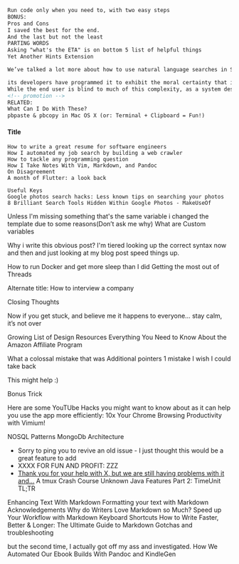 ```md
Run code only when you need to, with two easy steps
BONUS:
Pros and Cons
I saved the best for the end.
And the last but not the least
PARTING WORDS
Asking "what's the ETA" is on bottom 5 list of helpful things
Yet Another Hints Extension

We’ve talked a lot more about how to use natural language searches in Spotlight, so check that article out for more depth: there’s a lot to figure out here.

its developers have programmed it to exhibit the moral certainty that it knows better than users
While the end user is blind to much of this complexity, as a system designer, you must face it head-on
<!-- promotion -->
RELATED:
What Can I Do With These?
pbpaste & pbcopy in Mac OS X (or: Terminal + Clipboard = Fun!)

```
#### Title
```text
How to write a great resume for software engineers
How I automated my job search by building a web crawler
How to tackle any programming question
How I Take Notes With Vim, Markdown, and Pandoc
On Disagreement
A month of Flutter: a look back

Useful Keys
Google photos search hacks: Less known tips on searching your photos
8 Brilliant Search Tools Hidden Within Google Photos - MakeUseOf
```

Unless I'm missing something that's the same variable
i changed the template due to some reasons(Don’t ask me why)
What are Custom variables


Why i write this obvious post? I'm tiered looking up the correct syntax now and then and just looking at my blog post speed things up.

How to run Docker and get more sleep than I did
Getting the most out of Threads

Alternate title: How to interview a company

Closing Thoughts

Now if you get stuck, and believe me it happens to everyone… stay calm, it’s not over

Growing List of Design Resources
Everything You Need to Know About the Amazon Affiliate Program

What a colossal mistake that was
Additional pointers
1 mistake I wish I could take back

This might help :)

Bonus Trick

Here are some YouTUbe Hacks you might want to know about as it can help you use the app more efficiently:
10x Your Chrome Browsing Productivity with Vimium!

NOSQL Patterns
MongoDb Architecture
- Sorry to ping you to revive an old issue - I just thought this would be a great feature to add
- XXXX FOR FUN AND PROFIT: ZZZ
- [Thank you for your help with X, but we are still having problems with it and...](https://english.stackexchange.com/questions/38867/more-formal-way-of-saying-sorry-to-bug-you-again-about-this-but)
A tmux Crash Course
Unknown Java Features Part 2: TimeUnit
TL;TR

Enhancing Text With Markdown
Formatting your text with Markdown
Acknowledgements
Why do Writers Love Markdown so Much?
Speed up Your Workflow with Markdown Keyboard Shortcuts
How to Write Faster, Better & Longer: The Ultimate Guide to Markdown
Gotchas and troubleshooting

but the second time, I actually got off my ass and investigated.
How We Automated Our Ebook Builds With Pandoc and KindleGen
